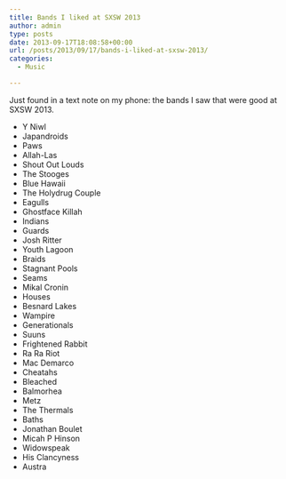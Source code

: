 ```yaml
---
title: Bands I liked at SXSW 2013
author: admin
type: posts
date: 2013-09-17T18:08:58+00:00
url: /posts/2013/09/17/bands-i-liked-at-sxsw-2013/
categories:
  - Music

---
```

Just found in a text note on my phone: the bands I saw that were good at SXSW 2013.

  * Y Niwl
  * Japandroids
  * Paws
  * Allah-Las
  * Shout Out Louds
  * The Stooges
  * Blue Hawaii
  * The Holydrug Couple
  * Eagulls
  * Ghostface Killah
  * Indians
  * Guards
  * Josh Ritter
  * Youth Lagoon
  * Braids
  * Stagnant Pools
  * Seams
  * Mikal Cronin
  * Houses
  * Besnard Lakes
  * Wampire
  * Generationals
  * Suuns
  * Frightened Rabbit
  * Ra Ra Riot
  * Mac Demarco
  * Cheatahs
  * Bleached
  * Balmorhea
  * Metz
  * The Thermals
  * Baths
  * Jonathan Boulet
  * Micah P Hinson
  * Widowspeak
  * His Clancyness
  * Austra